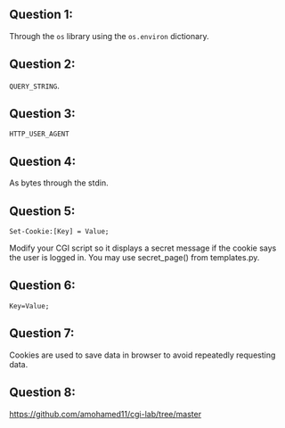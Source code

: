 ## Question 1:

Through the `os` library using the `os.environ` dictionary.

## Question 2:
`QUERY_STRING`.

## Question 3:
`HTTP_USER_AGENT`

## Question 4:
As bytes through the stdin.

## Question 5:
`Set-Cookie:[Key] = Value;`

Modify your CGI script so it displays a secret message if the cookie says the user is logged in. You may use secret_page() from templates.py.

## Question 6:
`Key=Value;`

## Question 7:
Cookies are used to save data in browser to avoid repeatedly requesting data.

## Question 8:
https://github.com/amohamed11/cgi-lab/tree/master